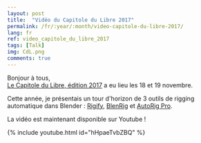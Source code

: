 ```yaml
---
layout: post
title:  "Vidéo du Capitole du Libre 2017"
permalink: /fr/:year/:month/video-capitole-du-libre-2017/
lang: fr
ref: video_capitole_du_libre_2017
tags: [Talk]
img: CdL.png
comments: true
---
```


Bonjour à tous,  
[Le Capitole du Libre, édition 2017][3] a eu lieu les 18 et 19 novembre.

Cette année, je présentais un tour d'horizon de 3 outils de rigging automatique dans Blender : [Rigify][4], [BlenRig][5] et [AutoRig Pro][6].  

La vidéo est maintenant disponible sur Youtube !

{% include youtube.html id="hHpaeTvbZBQ" %}

[3]: https://2017.capitoledulibre.org
[4]: https://wiki.blender.org/index.php/Extensions:2.6/Py/Scripts/Rigging/Rigify
[5]: https://cloud.blender.org/p/blenrig/
[6]: https://www.blendermarket.com/products/auto-rig-pro
